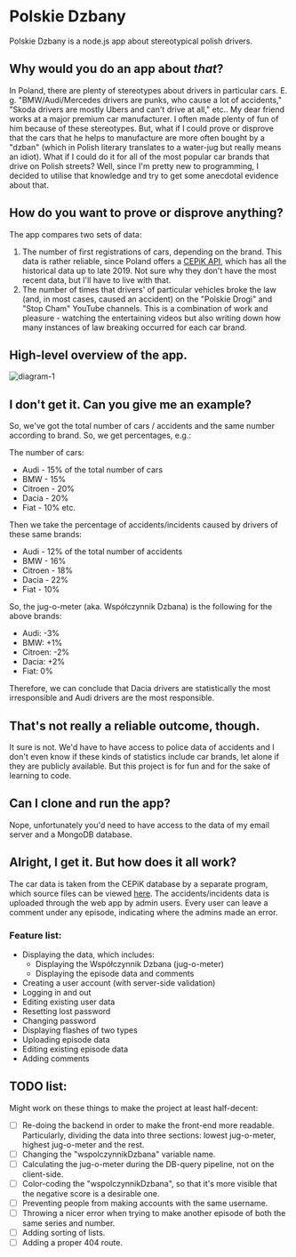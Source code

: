 # Polskie Dzbany

Polskie Dzbany is a node.js app about stereotypical polish drivers.

## Why would you do an app about _that_?

In Poland, there are plenty of stereotypes about drivers in particular cars. E. g. "BMW/Audi/Mercedes drivers are punks, who cause a lot of accidents," "Skoda drivers are mostly Ubers and can't drive at all," etc.. My dear friend works at a major premium car manufacturer. I often made plenty of fun of him because of these stereotypes. But, what if I could prove or disprove that the cars that he helps to manufacture are more often bought by a "dzban" (which in Polish literary translates to a water-jug but really means an idiot). What if I could do it for all of the most popular car brands that drive on Polish streets? Well, since I'm pretty new to programming, I decided to utilise that knowledge and try to get some anecdotal evidence about that.

## How do you want to prove or disprove anything?

The app compares two sets of data:

1. The number of first registrations of cars, depending on the brand. This data is rather reliable, since Poland offers a [CEPiK API](https://api.cepik.gov.pl/doc), which has all the historical data up to late 2019. Not sure why they don't have the most recent data, but I'll have to live with that.
2. The number of times that drivers' of particular vehicles broke the law (and, in most cases, caused an accident) on the "Polskie Drogi" and "Stop Cham" YouTube channels. This is a combination of work and pleasure - watching the entertaining videos but also writing down how many instances of law breaking occurred for each car brand.

## High-level overview of the app.

![diagram-1](https://user-images.githubusercontent.com/85575391/127466524-ab01cf80-7944-4d99-87e9-79aae887de14.png)

## I don't get it. Can you give me an example?

So, we've got the total number of cars / accidents and the same number according to brand. So, we get percentages, e.g.:

The number of cars:
- Audi - 15% of the total number of cars
- BMW - 15%
- Citroen - 20%
- Dacia - 20%
- Fiat - 10%
etc.

Then we take the percentage of accidents/incidents caused by drivers of these same brands:
- Audi - 12% of the total number of accidents
- BMW - 16%
- Citroen - 18%
- Dacia - 22%
- Fiat - 10%

So, the jug-o-meter (aka. Współczynnik Dzbana) is the following for the above brands:
- Audi: -3%
- BMW: +1%
- Citroen: -2%
- Dacia: +2%
- Fiat: 0%

Therefore, we can conclude that Dacia drivers are statistically the most irresponsible and Audi drivers are the most responsible.

## That's not really a reliable outcome, though.

It sure is not. We'd have to have access to police data of accidents and I don't even know if these kinds of statistics include car brands, let alone if they are publicly available. But this project is for fun and for the sake of learning to code.

## Can I clone and run the app?

Nope, unfortunately you'd need to have access to the data of my email server and a MongoDB database.

## Alright, I get it. But how does it all work?

The car data is taken from the CEPiK database by a separate program, which source files can be viewed [here](https://github.com/matt-jb/get-cars). The accidents/incidents data is uploaded through the web app by admin users. Every user can leave a comment under any episode, indicating where the admins made an error.

### Feature list:
- Displaying the data, which includes:
  - Displaying the Współczynnik Dzbana (jug-o-meter)
  - Displaying the episode data and comments
- Creating a user account (with server-side validation)
- Logging in and out
- Editing existing user data
- Resetting lost password
- Changing password
- Displaying flashes of two types
- Uploading episode data
- Editing existing episode data
- Adding comments

## TODO list:

Might work on these things to make the project at least half-decent:

- [ ] Re-doing the backend in order to make the front-end more readable. Particularly, dividing the data into three sections: lowest jug-o-meter, highest jug-o-meter and the rest.
- [ ] Changing the "wspolczynnikDzbana" variable name.
- [ ] Calculating the jug-o-meter during the DB-query pipeline, not on the client-side.
- [ ] Color-coding the "wspolczynnikDzbana", so that it's more visible that the negative score is a desirable one.
- [ ] Preventing people from making accounts with the same username.
- [ ] Throwing a nicer error when trying to make another episode of both the same series and number.
- [ ] Adding sorting of lists.
- [ ] Adding a proper 404 route.
